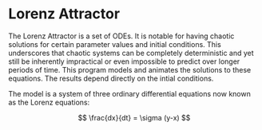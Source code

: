 # Lorenz Attractor

The Lorenz Attractor is a set of ODEs.  It is notable for having chaotic solutions for certain parameter values and initial conditions.  This underscores that chaotic systems can be completely deterministic and yet still be inherently impractical or even impossible to predict over longer periods of time.  This program models and animates the solutions to these equations.  The results depend directly on the intial conditions.


The model is a system of three ordinary differential equations now known as the Lorenz equations:

$$ \frac{dx}{dt} = \sigma (y-x) $$
